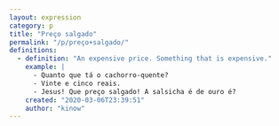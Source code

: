 ```yaml
---
layout: expression
category: p
title: "Preço salgado"
permalink: "/p/preço+salgado/"
definitions:
  - definition: "An expensive price. Something that is expensive."
    example: |
      - Quanto que tá o cachorro-quente?
      - Vinte e cinco reais.
      - Jesus! Que preço salgado! A salsicha é de ouro é?
    created: "2020-03-06T23:39:51"
    author: "kinow"
---
```

